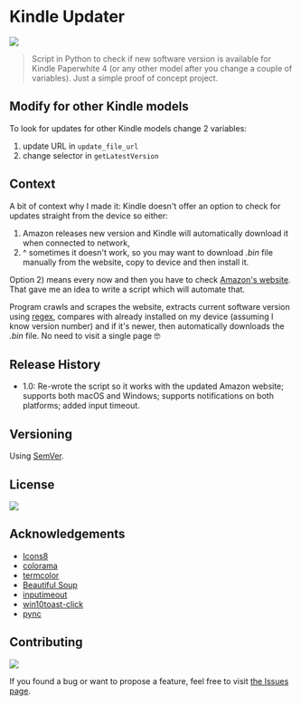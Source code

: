 # Kindle Updater

![](https://img.shields.io/badge/platform-Windows%20%7C%20macOS-blue)

>Script in Python to check if new software version is available for Kindle Paperwhite 4 (or any other model after you change a couple of variables). Just a simple proof of concept project.

## Modify for other Kindle models

To look for updates for other Kindle models change 2 variables: 
1) update URL in `update_file_url`
2) change selector in `getLatestVersion`

## Context

A bit of context why I made it: Kindle doesn't offer an option to check for updates straight from the device so either: 
1. Amazon releases new version and Kindle will automatically download it when connected to network,
2. ^ sometimes it doesn't work, so you may want to download _.bin_ file manually from the website, copy to device and then install it.

Option 2) means every now and then you have to check [Amazon's website](https://www.amazon.com/gp/help/customer/display.html?nodeId=GKMQC26VQQMM8XSW). That gave me an idea to write a script which will automate that. 

Program crawls and scrapes the website, extracts current software version using [regex](https://en.wikipedia.org/wiki/Regular_expression), compares with already installed on my device (assuming I know version number) and if it's newer, then automatically downloads the _.bin_ file. No need to visit a single page 🤓

## Release History

- 1.0: Re-wrote the script so it works with the updated Amazon website; supports both macOS and Windows; supports notifications on both platforms; added input timeout.

## Versioning

Using [SemVer](http://semver.org/).

## License

![](https://img.shields.io/github/license/vardecab/kindle-updater)
<!-- GNU General Public License v3.0, see [LICENSE.md](https://github.com/vardecab/kindle-updater/blob/master/LICENSE). -->

## Acknowledgements

- [Icons8](https://icons8.com/)
- [colorama](https://pypi.org/project/colorama/)
- [termcolor](https://pypi.org/project/termcolor/)
- [Beautiful Soup](https://www.crummy.com/software/BeautifulSoup/bs4/doc/#)
- [inputimeout](https://pypi.org/project/inputimeout/)
- [win10toast-click](https://github.com/vardecab/win10toast-click)
- [pync](https://github.com/SeTeM/pync)

## Contributing

![](https://img.shields.io/github/issues/vardecab/kindle-updater)

If you found a bug or want to propose a feature, feel free to visit [the Issues page](https://github.com/vardecab/kindle-updater/issues).